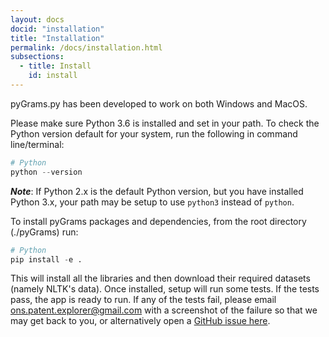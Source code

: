 ```yaml
---
layout: docs
docid: "installation"
title: "Installation"
permalink: /docs/installation.html
subsections:
  - title: Install
    id: install
---
```


<a id="install"> </a>

pyGrams.py has been developed to work on both Windows and MacOS.

Please make sure Python 3.6 is installed and set in your path.  To check the Python version default for your system, run the following in command line/terminal:

```python
# Python
python --version
```

**_Note_**: If Python 2.x is the default Python version, but you have installed Python 3.x, your path may be setup to use `python3` instead of `python`.

To install pyGrams packages and dependencies, from the root directory (./pyGrams) run:

```python
# Python 
pip install -e .
```

This will install all the libraries and then download their required datasets (namely NLTK's data). Once installed, 
setup will run some tests. If the tests pass, the app is ready to run. If any of the tests fail, please email [ons.patent.explorer@gmail.com](mailto:ons.patent.explorer@gmail.com) with a screenshot of the failure so that we may get back to you, or alternatively open a [GitHub issue here](https://github.com/datasciencecampus/pyGrams/issues).